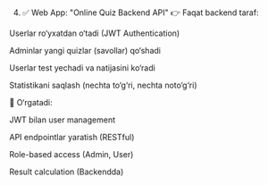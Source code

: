 4. ✅ Web App: "Online Quiz Backend API"
👉 Faqat backend taraf:

Userlar ro‘yxatdan o‘tadi (JWT Authentication)

Adminlar yangi quizlar (savollar) qo‘shadi

Userlar test yechadi va natijasini ko‘radi

Statistikani saqlash (nechta to‘g‘ri, nechta noto‘g‘ri)

🔵 O‘rgatadi:

JWT bilan user management

API endpointlar yaratish (RESTful)

Role-based access (Admin, User)

Result calculation (Backendda)


